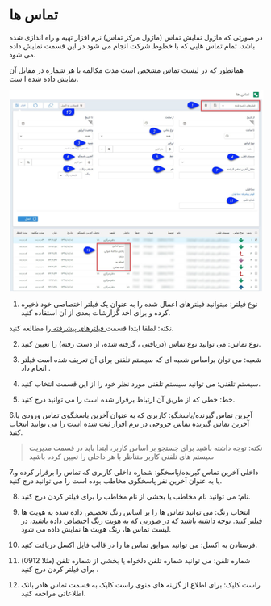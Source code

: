 ﻿
# تماس ها
در صورتی که ماژول نمایش تماس (ماژول مرکز تماس) نرم افزار تهیه و راه اندازی شده باشد، تمام تماس هایی که با خطوط شرکت انجام می شود  در این قسمت نمایش داده می شود.

همانطور که در لیست تماس مشخص است مدت مکالمه با هر شماره در مقابل آن نمایش داده شده ا ست. 

    
![](CallsList.jpg)

1. نوع فیلتر: میتوانید فیلترهای اعمال شده را به عنوان یک فیلتر اختصاصی خود ذخیره کرده و برای اخذ گزارشات بعدی از آن استفاده کنید.

نکته: لطفا ابتدا قسمت<a href="file%3A%2F%2F%2FC%3A%5CUsers%5CH.abasi%5CDesktop%5Chelp%5Chelp%20new%5C%D9%85%D8%AF%DB%8C%D8%B1%DB%8C%D8%AA%20%D8%A7%D8%B1%D8%AA%D8%A8%D8%A7%D8%B7%20%D8%A8%D8%A7%20%D9%85%D8%B4%D8%AA%D8%B1%DB%8C%D8%A7%D9%86%5CAdvanced-filter%5CAdvanced-filter.md" target="_blank"> فیلترهای پیشرفته </a>را مطالعه کنید.

2. نوع تماس: می توانید نوع تماس (دریافتی ، گرفته شده، از دست رفته) را تعیین کنید.

3. شعبه:   می توان براساس شعبه ای که سیستم تلفنی برای آن تعریف شده است فیلتر انجام داد .

4. سیستم تلفنی: می توانید سیستم تلفنی مورد نظر خود را از این قسمت انتخاب کنید.

5. خط: خطی که از طریق آن ارتباط برقرار شده است را می توانید درج کنید.

6.آخرین تماس گیرنده/پاسخگو: کاربری که به عنوان آخرین پاسخگوی تماس ورودی یا آخرین تماس گیرنده تماس خروجی در نرم افزار ثبت شده است را می توانید انتخاب کنید.

> نکته: توجه داشته باشید برای جستجو بر اساس کاربر، ابتدا باید در قسمت مدیریت سیستم های تلفنی کاربر متناظر با هر داخلی را تعیین کرده باشید

7.داخلی آخرین تماس گیرنده/پاسخگو: شماره داخلی کاربری که تماس را برقرار کرده و یا به عنوان آخرین نفر پاسخگوی مخاطب بوده است را می توانید درج کنید.

8.  نام: می توانید نام مخاطب یا بخشی از نام مخاطب را برای فیلتر کردن درج کنید.

9. انتخاب رنگ: می توانید تماس ها را بر اساس رنگ تخصیص داده شده به هویت ها فیلتر کنید. توجه داشته باشید که در صورتی که به هویت رنگ اختصاص داده باشید، در لیست تماس ها، رنگ هویت ها نمایش داده می شود.

10. فرستادن به اکسل: می توانید سوابق تماس ها را در قالب فایل اکسل دریافت کنید.

11. شماره تلفن: می توانید شماره تلفن دلخواه یا بخشی از شماره تلفن (مثلا 0912) برای فیلتر کردن درج کنید .

12. راست کلیک: برای اطلاع از گزینه های منوی راست کلیک به قسمت    تماس هادر بانک اطلاعاتی مراجعه کنید.











